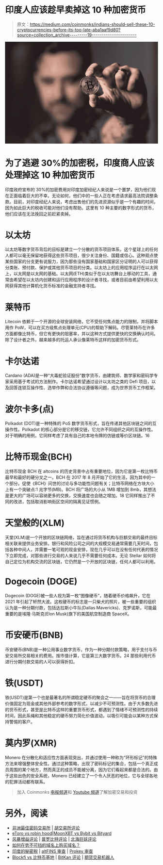 # 印度人应该趁早卖掉这 10 种加密货币

> 原文：<https://medium.com/coinmonks/indians-should-sell-these-10-cryptocurrencies-before-its-too-late-aba1aaf9d80?source=collection_archive---------19----------------------->

![](img/ec5c840aefe90bde6ab6bd986b13154f.png)

# 为了逃避 30%的加密税，印度商人应该处理掉这 10 种加密货币

印度政府宣布的 30%的加密费用对印度加密经纪人来说是一个噩梦，因为他们现在正面临着巨大的不幸。无论如何，他们中的一些人正在考虑请求最高法院调整条款。目前，对印度经纪人来说，考虑出售他们的先进资源似乎是一个有趣的时间，因为如此巨大的税收可能对他们没有帮助。这里有 10 种主要的数字形式的货币，他们应该在无法挽回之前赶紧卖掉。

# 以太坊

以太坊等数字货币背后的目标是建立一个分散的货币项目体系，这个星球上的任何人都可以毫无保留地获得这些货币项目，很少关注身份、国籍或信心。这种观点使某些国家的分支更有说服力，因为那些没有国家基础和国家区分证明的人可以获得分类账、预付款、保护或其他货币项目的分类。以太坊上的应用程序运行在以太网上，以太网是以太网的基础。以太网(ETH)类似于在以太坊舞台上移动的工具，通常由希望在以太坊内创建和运行应用程序的设计者寻找，或者目前由希望利用以太网获得其他计算机化货币标准的金融支持者寻找。

# 莱特币

Litecoin 依赖于一个开源的全球安装网络，它不受任何焦点能力的限制，并将脚本用作 PoW，可以在买方级焦点处理单元(CPU)的帮助下解码。尽管莱特币在许多方面都像比特币，但它有更快的阻塞率，并以这种方式提供更快的交换确认时间。除了设计者之外，越来越多的托运人承认像莱特币这样的加密货币形式。

# 卡尔达诺

Cardano (ADA)是一种“大毒蛇验证股份”数字货币，由建筑师、数学家和密码学专家采用基于考试的方法制作。卡尔达诺希望通过设计以太坊之类的 Defi 项目，以及回答连锁互操作性、选举作弊和合法协议遵循等问题，成为世界货币工作框架。

# 波尔卡多(点)

Polkadot (DOT)是一种特殊的 PoS 数字货币形式，旨在传递其他区块链之间的互操作性。Polkadot 的核心部分是它的移交链，它允许不同组织之间的互操作性。对于明确的用例，它同样考虑了具有自己的本地令牌的仿链或等价区块链。16

# 比特币现金(BCH)

比特币现金 BCH 在 altcoins 的历史背景中占有重要地位，因为它是第一枚比特币最早和最好的硬分叉之一。BCH 在 2017 年 8 月开始了它的生活，因为其中的一个部分。促使《BCH》问世的讨论与多功能性问题有关；比特币网络在方块大小上有一个突破点:1 兆字节(MB)。BCH 将广场的大小从 1MB 增加到 8mb，其想法是更大的广场可以容纳更多的交换，交换速度也会随之增加。18 它同样推出了不同的改进，包括取消影响街区空间的隔离见证惯例。

# 天堂般的(XLM)

天堂(XLM)是一个开放的区块链网络，旨在通过将货币机构与巨额交易的最终目标相关联来提供业务安排。银行和风险公司之间的大规模交易通常需要几天时间，包括各种中间人，并需要一笔可观的现金安排，现在几乎可以在没有任何代表的情况下立即完成，对那些进行交易的人来说几乎不需要任何成本。无论 Stellar 如何将自己定位为机构交流的区块链，它仍然是一个开放的区块链，任何人都可以利用。

# Dogecoin (DOGE)

Dogecoin (DOGE)被一些人视为第一枚“图像硬币”，随着硬币价格飙升，它在 2021 年引起了轩然大波。这枚硬币的标志是一只柴犬的照片，被一些重要的组织认为是一种分期付款，包括达拉斯小牛队(Dallas Mavericks)、克罗诺斯，可能最重要的是埃隆·马斯克(Elon Musk)旗下的美国航空制造商 SpaceX。

# 币安硬币(BNB)

币安硬币(BNB)是一种公用事业数字货币，作为一种分期付款策略，用于支付与币安交易所交易相关的费用。按市值计算，它是第三大数字货币。24 那些利用代币进行分期付款交易的人可以获得折扣。

# 铁(USDT)

铁(USDT)是第一个也是最著名的所谓稳定硬币的聚会之一——旨在将货币的合理价值固定为现金或其他外部参考的数字形式，以减少不可预测性。由于大多数先进的货币形式，甚至是比特币这样的重要货币形式，都遇到了情绪不可预测性的持续时间，因此系绳和其他稳定的硬币努力简化价值波动，以吸引可能会以某种方式保持警惕的客户。

# 莫内罗(XMR)

Monero 在分散化和适应性方面表现突出，并通过使用一种称为“环形标记”的特殊方法来增强整体安全性。通过这种策略，出现了密码标记的集合，包括一个真正成员周围的某个地方，然而真正的成员不能被分离，因为它们看起来都是合法的。由于这些出色的安全系统，Monero 已经建立了一个令人厌恶的地位，它与全球各地的犯罪活动都有联系。

> 加入 Coinmonks [电报频道](https://t.me/coincodecap)和 [Youtube 频道](https://www.youtube.com/c/coinmonks/videos)了解加密交易和投资

# 另外，阅读

*   [非洲最佳密码交易所](https://coincodecap.com/crypto-exchange-africa) | [胡交易所评论](https://coincodecap.com/hoo-exchange-review)
*   [eToro vs robin hood](https://coincodecap.com/etoro-robinhood)|[MoonXBT vs Bybit vs Bityard](https://coincodecap.com/bybit-bityard-moonxbt)
*   [风暴增益评论](https://coincodecap.com/stormgain-review) | [普罗比特评论](https://coincodecap.com/probit-review) | [北海巨妖评论](/coinmonks/kraken-review-6165fc1056ac)
*   [如何在势不可挡的域名上购买域名？](https://coincodecap.com/buy-domain-on-unstoppable-domains)
*   [印度的秘密税](https://coincodecap.com/crypto-tax-india) | [altFINS 审查](https://coincodecap.com/altfins-review) | [Prokey 审查](/coinmonks/prokey-review-26611173c13c)
*   [Blockfi vs 比特币基地](https://coincodecap.com/blockfi-vs-coinbase) | [BitKan 评论](https://coincodecap.com/bitkan-review) | [期货交易机器人](/coinmonks/futures-trading-bots-5a282ccee3f5)